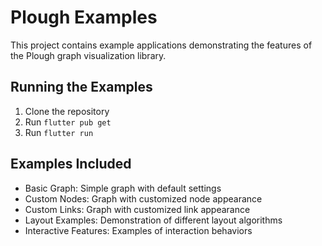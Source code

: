 # Plough Examples

This project contains example applications demonstrating the features of the Plough graph visualization library.

## Running the Examples

1. Clone the repository
2. Run `flutter pub get`
3. Run `flutter run`

## Examples Included

* Basic Graph: Simple graph with default settings
* Custom Nodes: Graph with customized node appearance
* Custom Links: Graph with customized link appearance
* Layout Examples: Demonstration of different layout algorithms
* Interactive Features: Examples of interaction behaviors